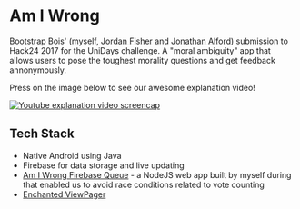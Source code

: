 # Am I Wrong

Bootstrap Bois' (myself, [Jordan Fisher](https://jordanfisher.io) and [Jonathan Alford](https://roboto.studio)) submission to Hack24 2017 for the UniDays challenge. A "moral ambiguity" app that allows users to pose the toughest morality questions and get feedback annonymously.

Press on the image below to see our awesome explanation video!

[![Youtube explanation video screencap](http://img.youtube.com/vi/yOQyyWd_l88/0.jpg)](http://www.youtube.com/watch?v=yOQyyWd_l88 "Am I Wrong explanation video")

## Tech Stack

- Native Android using Java
- Firebase for data storage and live updating
- [Am I Wrong Firebase Queue](https://github.com/GSebastian/am-i-wrong-firebase-queue) - a NodeJS web app built by myself during that enabled us to avoid race conditions related to vote counting
- [Enchanted ViewPager](https://github.com/TMSantos/echantedviewpager)
